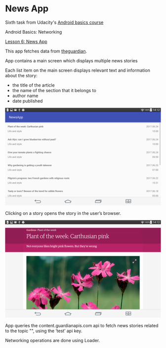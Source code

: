 # News App

Sixth task from Udacity's [Android basics course](https://www.udacity.com/course/android-basics-nanodegree-by-google--nd803)

Android Basics: Networking

[Lesson 6: News App](https://review.udacity.com/#!/rubrics/165/view)

This app fetches data from [theguardian](https://www.theguardian.com/international).

App contains a main screen which displays multiple news stories

Each list item on the main screen displays relevant text and information about the story:

- the title of the article
- the name of the section that it belongs to
- author name
- date published

![articles](docs/articles.png)

Clicking on a story opens the story in the user’s browser.

![browser](docs/browser.png)

App queries the content.guardianapis.com api to fetch news stories related to the topic "", using the ‘test’ api key.

Networking operations are done using Loader.
